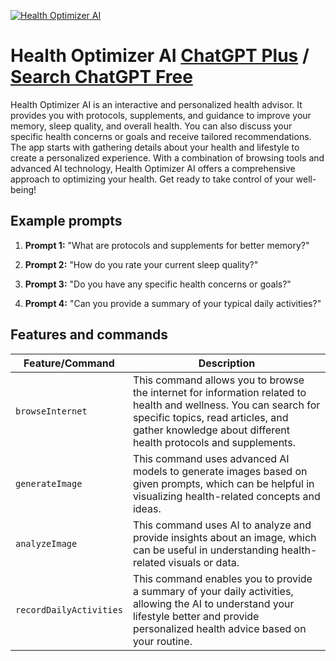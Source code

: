 
[![Health Optimizer AI](https://files.oaiusercontent.com/file-8NnE0fwtr1ycM36kTh4RhC4V?se=2123-10-20T17%3A09%3A25Z&sp=r&sv=2021-08-06&sr=b&rscc=max-age%3D31536000%2C%20immutable&rscd=attachment%3B%20filename%3D0a63bde9-7088-415d-9e74-da160a983a68.png&sig=988ud7PeYqkXGquwsVi9AQUR2Ig1V20s/gODfsqEdI4%3D)](https://chat.openai.com/g/g-GaZfyeNbh-health-optimizer-ai)

# Health Optimizer AI [ChatGPT Plus](https://chat.openai.com/g/g-GaZfyeNbh-health-optimizer-ai) / [Search ChatGPT Free](https://gptcall.net/index.html#/?search=Health%20Optimizer%20AI)

Health Optimizer AI is an interactive and personalized health advisor. It provides you with protocols, supplements, and guidance to improve your memory, sleep quality, and overall health. You can also discuss your specific health concerns or goals and receive tailored recommendations. The app starts with gathering details about your health and lifestyle to create a personalized experience. With a combination of browsing tools and advanced AI technology, Health Optimizer AI offers a comprehensive approach to optimizing your health. Get ready to take control of your well-being!

## Example prompts

1. **Prompt 1:** "What are protocols and supplements for better memory?"

2. **Prompt 2:** "How do you rate your current sleep quality?"

3. **Prompt 3:** "Do you have any specific health concerns or goals?"

4. **Prompt 4:** "Can you provide a summary of your typical daily activities?"

## Features and commands

| Feature/Command | Description |
| --- | --- |
| `browseInternet` | This command allows you to browse the internet for information related to health and wellness. You can search for specific topics, read articles, and gather knowledge about different health protocols and supplements. |
| `generateImage` | This command uses advanced AI models to generate images based on given prompts, which can be helpful in visualizing health-related concepts and ideas. |
| `analyzeImage` | This command uses AI to analyze and provide insights about an image, which can be useful in understanding health-related visuals or data. |
| `recordDailyActivities` | This command enables you to provide a summary of your daily activities, allowing the AI to understand your lifestyle better and provide personalized health advice based on your routine. |


